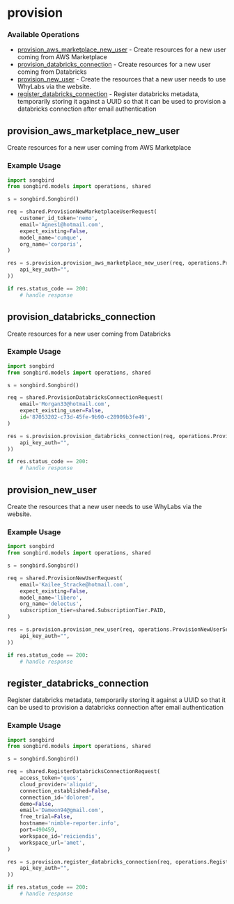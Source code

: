# provision

### Available Operations

* [provision_aws_marketplace_new_user](#provision_aws_marketplace_new_user) - Create resources for a new user coming from AWS Marketplace
* [provision_databricks_connection](#provision_databricks_connection) - Create resources for a new user coming from Databricks
* [provision_new_user](#provision_new_user) - Create the resources that a new user needs to use WhyLabs via the website.
* [register_databricks_connection](#register_databricks_connection) - Register databricks metadata, temporarily storing it against a UUID so that it can be used to provision a databricks connection after email authentication

## provision_aws_marketplace_new_user

Create resources for a new user coming from AWS Marketplace

### Example Usage

```python
import songbird
from songbird.models import operations, shared

s = songbird.Songbird()

req = shared.ProvisionNewMarketplaceUserRequest(
    customer_id_token='nemo',
    email='Agnes1@hotmail.com',
    expect_existing=False,
    model_name='cumque',
    org_name='corporis',
)

res = s.provision.provision_aws_marketplace_new_user(req, operations.ProvisionAWSMarketplaceNewUserSecurity(
    api_key_auth="",
))

if res.status_code == 200:
    # handle response
```

## provision_databricks_connection

Create resources for a new user coming from Databricks

### Example Usage

```python
import songbird
from songbird.models import operations, shared

s = songbird.Songbird()

req = shared.ProvisionDatabricksConnectionRequest(
    email='Morgan33@hotmail.com',
    expect_existing_user=False,
    id='87053202-c73d-45fe-9b90-c28909b3fe49',
)

res = s.provision.provision_databricks_connection(req, operations.ProvisionDatabricksConnectionSecurity(
    api_key_auth="",
))

if res.status_code == 200:
    # handle response
```

## provision_new_user

Create the resources that a new user needs to use WhyLabs via the website.

### Example Usage

```python
import songbird
from songbird.models import operations, shared

s = songbird.Songbird()

req = shared.ProvisionNewUserRequest(
    email='Kailee_Stracke@hotmail.com',
    expect_existing=False,
    model_name='libero',
    org_name='delectus',
    subscription_tier=shared.SubscriptionTier.PAID,
)

res = s.provision.provision_new_user(req, operations.ProvisionNewUserSecurity(
    api_key_auth="",
))

if res.status_code == 200:
    # handle response
```

## register_databricks_connection

Register databricks metadata, temporarily storing it against a UUID so that it can be used to provision a databricks connection after email authentication

### Example Usage

```python
import songbird
from songbird.models import operations, shared

s = songbird.Songbird()

req = shared.RegisterDatabricksConnectionRequest(
    access_token='quos',
    cloud_provider='aliquid',
    connection_established=False,
    connection_id='dolorem',
    demo=False,
    email='Dameon94@gmail.com',
    free_trial=False,
    hostname='nimble-reporter.info',
    port=490459,
    workspace_id='reiciendis',
    workspace_url='amet',
)

res = s.provision.register_databricks_connection(req, operations.RegisterDatabricksConnectionSecurity(
    api_key_auth="",
))

if res.status_code == 200:
    # handle response
```
